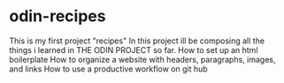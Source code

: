 # odin-recipes
This is my first project "recipes" 
In this project ill be composing all the things i learned in THE ODIN PROJECT so far.
    How to set up an html boilerplate
    How to organize a website with headers, paragraphs, images, and links
    How to use a productive workflow on git hub 
    